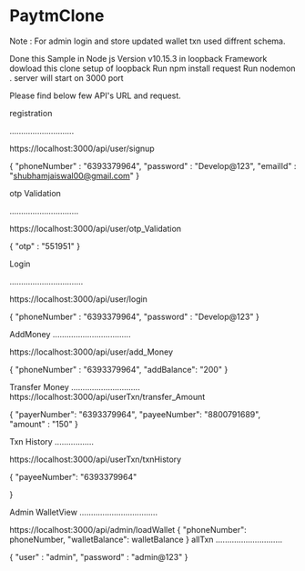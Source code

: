 # PaytmClone
Note : For admin login and store updated wallet txn used diffrent schema.

Done this Sample in Node js Version v10.15.3 in loopback Framework
dowload this clone
setup of loopback
Run npm install request
Run nodemon .
server will start on 3000 port

Please find below few API's URL and  request.

registration

............................

https://localhost:3000/api/user/signup

{
	"phoneNumber" : "6393379964",
	"password"    : "Develop@123",
	"emailId"     : "shubhamjaiswal00@gmail.com"
}

otp Validation

..............................

https://localhost:3000/api/user/otp_Validation

{
	"otp" : "551951"
}


Login

................................

https://localhost:3000/api/user/login

{
	"phoneNumber" : "6393379964",
	"password"    : "Develop@123"
}

AddMoney
..................................

https://localhost:3000/api/user/add_Money

{
	"phoneNumber" : "6393379964",
   "addBalance": "200"
}

Transfer Money
..............................
https://localhost:3000/api/userTxn/transfer_Amount

{
	 "payerNumber": "6393379964",
     "payeeNumber": "8800791689",
     "amount"     : "150"
}

Txn History
.................

https://localhost:3000/api/userTxn/txnHistory

{
	 "payeeNumber": "6393379964"
    
}

Admin WalletView
..................................

https://localhost:3000/api/admin/loadWallet
{
  "phoneNumber": phoneNumber,
  "walletBalance": walletBalance
}
allTxn
.............................

{
	"user"        : "admin",
	"password"    : "admin@123"
}
